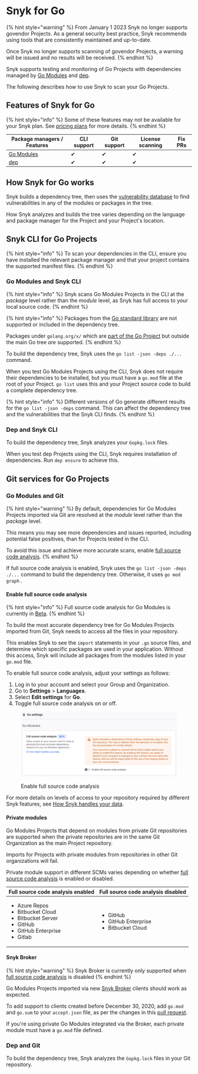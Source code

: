 # Snyk for Go

{% hint style="warning" %}
From January 1 2023 Snyk no longer supports govendor Projects. As a general security best practice, Snyk recommends using tools that are consistently maintained and up-to-date.

Once Snyk no longer supports scanning of govendor Projects, a warning will be issued and no results will be received.
{% endhint %}

Snyk supports testing and monitoring of Go Projects with dependencies managed by [Go Modules](https://golang.org/ref/mod) and [dep](https://github.com/golang/dep).

The following describes how to use Snyk to scan your Go Projects.

## Features of Snyk for Go <a href="#h_01esm3gfnmn0f7art59aek97tm" id="h_01esm3gfnmn0f7art59aek97tm"></a>

{% hint style="info" %}
Some of these features may not be available for your Snyk plan. See [pricing plans](https://snyk.io/plans/) for more details.
{% endhint %}

| Package managers / Features              | CLI support | Git support | License scanning | Fix PRs |
| ---------------------------------------- | ----------- | ----------- | ---------------- | ------- |
| [Go Modules](https://golang.org/ref/mod) | ✔︎          | ✔︎          | ✔︎               |         |
| [dep](https://github.com/golang/dep)     | ✔︎          | ✔︎          | ✔︎               |         |

## **How Snyk for Go works**

Snyk builds a dependency tree, then uses the [vulnerability database](https://snyk.io/vuln) to find vulnerabilities in any of the modules or packages in the tree.

How Snyk analyzes and builds the tree varies depending on the language and package manager for the Project and your Project's location.

## Snyk CLI for Go Projects

{% hint style="info" %}
To scan your dependencies in the CLI, ensure you have installed the relevant package manager and that your project contains the supported manifest files.
{% endhint %}

### **Go Modules and Snyk CLI**

{% hint style="info" %}
Snyk scans Go Modules Projects in the CLI at the _package_ level rather than the _module_ level, as Snyk has full access to your local source code.
{% endhint %}

{% hint style="info" %}
Packages from the [Go standard library](https://pkg.go.dev/std) are not supported or included in the dependency tree.&#x20;

Packages under `golang.org/x/` which are [part of the Go Project](https://pkg.go.dev/golang.org/x) but outside the main Go tree _are_ supported.
{% endhint %}

To build the dependency tree, Snyk uses the `go list -json -deps ./...` command.

When you test Go Modules Projects using the CLI, Snyk does not require their dependencies to be installed, but you must have a `go.mod` file at the root of your Project. `go list` uses this and your Project source code to build a complete dependency tree.

{% hint style="info" %}
Different versions of Go generate different results for the `go list -json -deps` command. This can affect the dependency tree and the vulnerabilities that the Snyk CLI finds.
{% endhint %}

### **Dep and Snyk CLI**

To build the dependency tree, Snyk analyzes your `Gopkg.lock` files.

When you test dep Projects using the CLI, Snyk requires installation of dependencies. Run `dep ensure` to achieve this.

## Git services for Go Projects

### **Go Modules and Git**

{% hint style="warning" %}
By default, dependencies for Go Modules Projects imported via Git are resolved at the _module_ level rather than the _package_ level.

This means you may see more dependencies and issues reported, including potential false positives, than for Projects tested in the CLI.

To avoid this issue and achieve more accurate scans, enable [full source code analysis](snyk-for-golang.md#enable-full-source-code-analysis).
{% endhint %}

If full source code analysis is enabled, Snyk uses the `go list -json -deps ./...` command to build the dependency tree. Otherwise, it uses `go mod graph` .

#### Enable full source code analysis

{% hint style="info" %}
Full source code analysis for Go Modules is currently in [Beta](../../../more-info/snyk-feature-release-process.md#open-beta).
{% endhint %}

To build the most accurate dependency tree for Go Modules Projects imported from Git, Snyk needs to access all the files in your repository.

This enables Snyk to see the `import` statements in your `.go` source files, and determine which specific packages are used in your application. Without this access, Snyk will include all packages from the modules listed in your `go.mod` file.

To enable full source code analysis, adjust your settings as follows:

1. Log in to your account and select your Group and Organization.
2. Go to **Settings** > **Languages**.
3. Select **Edit settings** for **Go**.
4. Toggle full source code analysis on or off.

<figure><img src="../../../.gitbook/assets/go-modules-settings.png" alt="Enable full source code analysis"><figcaption><p>Enable full source code analysis</p></figcaption></figure>

For more details on levels of access to your repository required by different Snyk features, see [How Snyk handles your data](../../../more-info/how-snyk-handles-your-data.md).

#### **Private modules**

Go Modules Projects that depend on modules from private Git repositories are supported when the private repositories are in the same Git Organization as the main Project repository.

Imports for Projects with private modules from repositories in other Git organizations will fail.&#x20;

Private module support in different SCMs varies depending on whether [full source code analysis](snyk-for-golang.md#full-source-code-analysis) is enabled or disabled.

| Full source code analysis enabled                                                                                                      | Full source code analysis disabled                                         |
| -------------------------------------------------------------------------------------------------------------------------------------- | -------------------------------------------------------------------------- |
| <ul><li>Azure Repos</li><li>Bitbucket Cloud</li><li>Bitbucket Server</li><li>GitHub</li><li>GitHub Enterprise</li><li>Gitlab</li></ul> | <ul><li>GitHub</li><li>GitHub Enterprise</li><li>Bitbucket Cloud</li></ul> |

#### **Snyk Broker**

{% hint style="warning" %}
Snyk Broker is currently only supported when [full source code analysis](snyk-for-golang.md#full-source-code-analysis) is disabled
{% endhint %}

Go Modules Projects imported via new [Snyk Broker](https://docs.snyk.io/integrations/snyk-broker/broker-introduction) clients should work as expected.

To add support to clients created before December 30, 2020, add `go.mod` and `go.sum` to your `accept.json` file, as per the changes in this [pull request](https://github.com/snyk/broker/pull/299/files).

If you're using private Go Modules integrated via the Broker, each private module must have a `go.mod` file defined.

### **Dep and Git**

To build the dependency tree, Snyk analyzes the `Gopkg.lock` files in your Git repository.
